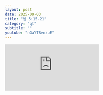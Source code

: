 ```yaml
---
layout: post
date: 2025-09-03
title: "엡 5:15-21"
category: "qt"
subtitle: ""
youtube: "nGaYTBvnzuE"
---
```


<div class="youtube margin-large">
    <iframe src="https://www.youtube.com/embed/nGaYTBvnzuE" title="YouTube video player" frameborder="0" allow="accelerometer; autoplay; clipboard-write; encrypted-media; gyroscope; picture-in-picture; web-share" allowfullscreen></iframe>
</div>

